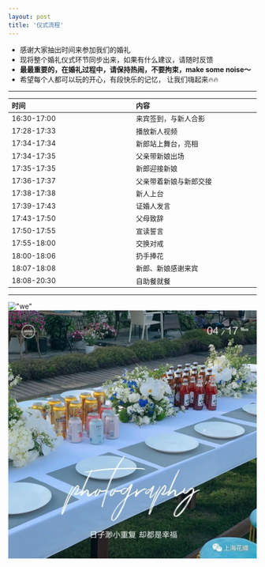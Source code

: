 ```yaml
---
layout: post
title: '仪式流程'
---
```

- 感谢大家抽出时间来参加我们的婚礼       
- 现将整个婚礼仪式环节同步出来，如果有什么建议，请随时反馈         
- **最最重要的，在婚礼过程中，请保持热闹，不要拘束，make some noise～**
- 希望每个人都可以玩的开心，有段快乐的记忆， 让我们嗨起来🔥🔥    

----
<style>
table th:first-of-type {
    width: 20%;
}
table th:nth-of-type(2) {
    width: 20%;
}
<table border="1" cellspacing="0">
</style>
| **时间**       | **内容**        |
|:--------------|:---------------|
| 16:30\-17:00 | 来宾签到，与新人合影 |  
| 17:28\-17:33 | 播放新人视频        |  
| 17:34\-17:34 | 新郎站上舞台，亮相     |
| 17:34\-17:35 | 父亲带新娘出场       |
| 17:35\-17:35 | 新郎迎接新娘        |
| 17:36\-17:37 | 父亲带着新娘与新郎交接   |
| 17:38\-17:38 | 新人上台          |
| 17:39\-17:43 | 证婚人发言         |
| 17:43\-17:50 | 父母致辞          |
| 17:50\-17:55 | 宣读誓言          |
| 17:55\-18:00 | 交换对戒|
| 18:00\-18:06 | 扔手捧花          |
| 18:07\-18:08 | 新郎、新娘感谢来宾     |
| 18:08\-20:30 | 自助餐就餐     |

---
!["we"](/assets/img/zhiweishiguang/05.png "We")
!["we"](/assets/img/zhiweishiguang/06.png "We")
